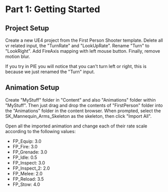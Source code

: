 # Part 1: Getting Started

## Project Setup

Create a new UE4 project from the First Person Shooter template. Delete all vr related input, the "TurnRate" and "LookUpRate". Rename "Turn" to "LookRight". Add FireAxis mapping with left mouse button. Finally, remove motion blur.

If you try in PIE you will notice that you can't turn left or right, this is because we just renamed the "Turn" input.

## Animation Setup

Create "MyStuff" folder in "Content" and also "Animations" folder within "MyStuff". Then just drag and drop the contents of "FirstPerson" folder into the "Animations" folder in the content browser. When prompted, select the SK_Mannequin_Arms_Skeleton as the skeleton, then click "Import All".

Open all the imported animation and change each of their rate scale according to the following values:

- FP_Equip: 3.0
- FP_Fire: 3.0
- FP_Grenade: 3.0
- FP_Idle: 0.5
- FP_Inspect: 3.0
- FP_Inspect_2: 2.0
- FP_Melee: 2.0
- FP_Reload: 3.5
- FP_Stow: 4.0

